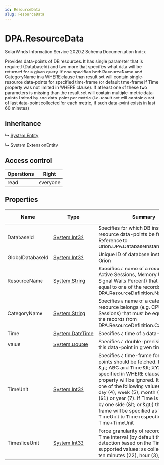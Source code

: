 ```yaml
---
id: ResourceData
slug: ResourceData
---
```


# DPA.ResourceData

SolarWinds Information Service 2020.2 Schema Documentation Index

Provides data-points of DB resources. It has single parameter that is required (DatabaseId) and two more that specifies what data will be returned for a given query. If one specifies both ResourceName and CategoryName in a WHERE clause than result set will contain single-resource data-points for specified time-frame (or default time-frame if Time property was not limited in WHERE clause). If at least one of these two parameters is missing than the result set will contain multiple-metric data-points limited by one data-point per metric (i.e. result set will contain a set of last data-point collected for each metric, if such data-point exists in last 60 minutes)

## Inheritance

↳ [System.Entity](./../System/Entity)

↳ [System.ExtensionEntity](./../System/ExtensionEntity)

## Access control

| Operations | Right |
| ------ | ------ |
| read | everyone |

## Properties

| Name | Type | Summary | Access Control |
| ------ | ------ | ------ | ------ |
| DatabaseId | [System.Int32](https://docs.microsoft.com/en-us/dotnet/api/system.int32) | Specifies for which DB instance should resource data-points be fetched. Reference to Orion.DPA.DatabaseInstance.Id | everyone |
| GlobalDatabaseId | [System.Int32](https://docs.microsoft.com/en-us/dotnet/api/system.int32) | Unique ID of database instance in Orion | everyone |
| ResourceName | [System.String](https://docs.microsoft.com/en-us/dotnet/api/system.string) | Specifies a name of a resource (e.g. Active Sessions, Memory Utilization, Signal Waits Percent) that must be equal to one of the records from DPA.ResourceDefinition.Name | everyone |
| CategoryName | [System.String](https://docs.microsoft.com/en-us/dotnet/api/system.string) | Specifies a name of a category a resource belongs (e.g. CPU, Memory, Sessions) that must be equal to one of the records from DPA.ResourceDefinition.CategoryName | everyone |
| Time | [System.DateTime](https://docs.microsoft.com/en-us/dotnet/api/system.datetime) | Specifies a time of a data-point | everyone |
| Value | [System.Double](https://docs.microsoft.com/en-us/dotnet/api/system.double) | Specifies a double-precision value of this data-point in given time | everyone |
| TimeUnit | [System.Int32](https://docs.microsoft.com/en-us/dotnet/api/system.int32) | Specifies a time-frame for which data-points should be fetched. If both Time &amp;gt; ABC and Time &amp;lt; XYZ are specified in WHERE clause this property will be ignored. It can take one of the following values: hour (3), day (4), week (5), month (6), six moths (61) or year (7). If Time is limited only by one side (&amp;lt; or &amp;gt;) than a time-frame will be specified as Time-TimeUnit to Time respectively Time to Time+TimeUnit | everyone |
| TimesliceUnit | [System.Int32](https://docs.microsoft.com/en-us/dotnet/api/system.int32) | Force granularity of records within Time interval (by default there is auto detection based on the Time interval), supported values: as collected ('-1'), ten minutes (22), hour (3), day (4) | everyone |


